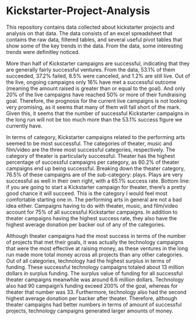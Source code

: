 # Kickstarter-Project-Analysis
This repository contains data collected about kickstarter projects and analysis on that data. The data consists of an excel spreadsheet that contains the raw data, filtered tables, and several useful pivot tables that show some of the key trends in the data. From the data, some interesting trends were definitley noticed.

More than half of Kickstarter campaigns are successful, indicating that they are generally fairly successful ventures. From the data, 53.1% of them succeeded, 37.2% failed, 8.5% were canceled, and 1.2% are still live. Out of the live, ongoing campaigns only 16% have met a successful outcome (meaning the amount raised is greater than or equal to the goal). And only 20% of the live campaigns have reached 50% or more of their fundraising goal. Therefore, the prognosis for the current live campaigns is not looking very promising, as it seems that many of them will fall short of the mark. Given this, it seems that the number of successful Kickstarter campaigns in the long run will not be too much more than the 53.1% success figure we currently have.

In terms of category, Kickstarter campaigns related to the performing arts seemed to be most successful. The categories of theater, music and film/video are the three most successful categories, respectively. The category of theater is particularly successful. Theater has the highest percentage of successful campaigns per category, as 60.2% of theater campaigns end up being successful. Breaking down the theater category, 76.5% of these campaigns are of the sub-category: plays. Plays are very successful as well in their own right, with a 65.1% success rate. Bottom line: if you are going to start a Kickstarter campaign for theater, there’s a pretty good chance it will succeed. This is the category I would feel most comfortable starting one in. The performing arts in general are not a bad idea either. Campaigns having to do with theater, music, and film/video account for 75% of all successful Kickstarter campaigns. In addition to theater campaigns having the highest success rate, they also have the highest average donation per backer out of any of the categories.

Although theater campaigns had the most success in terms of the number of projects that met their goals, it was actually the technology campaigns that were the most effective at raising money, as these ventures in the long run made more total money across all projects than any other categories. Out of all categories, technology had the highest surplus in terms of funding. These successful technology campaigns totaled about 13 million dollars in surplus funding. The surplus value of funding for all successful theater campaigns meanwhile was around 6.6 million dollars. Technology also had 90 campaign’s funding exceed 200% of the goal, whereas for theater that number was 33. Furthermore, technology also had the second highest average donation per backer after theater. Therefore, although theater campaigns had better numbers in terms of amount of successful projects, technology campaigns generated larger amounts of money. 
